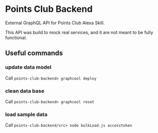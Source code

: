 # Points Club Backend

External GraphQL API for Points Club Alexa Skill.

This API was build to mock real services, and it are not meant to be fully functional.


## Useful commands
### update data model

Call `points-club-backend> graphcool deploy`


### clean data base

Call `points-club-backend> graphcool reset`


### load sample data

Call `points-club-backend/src> node bulkLoad.js accesstoken`
